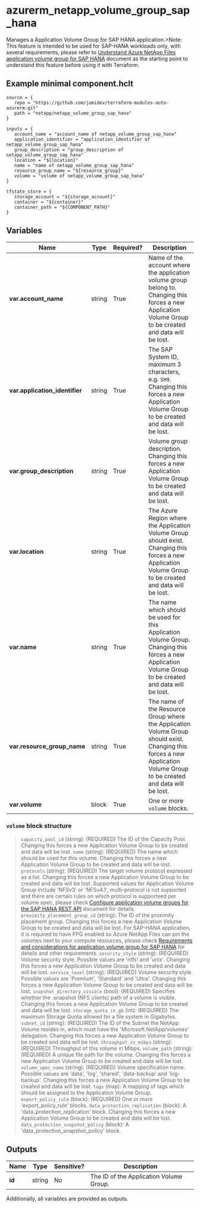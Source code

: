# azurerm_netapp_volume_group_sap_hana

Manages a Application Volume Group for SAP HANA application.>Note: This feature is intended to be used for SAP-HANA workloads only, with several requirements, please refer to [Understand Azure NetApp Files application volume group for SAP HANA](https://learn.microsoft.com/en-us/azure/azure-netapp-files/application-volume-group-introduction) document as the starting point to understand this feature before using it with Terraform.

## Example minimal component.hclt

```hcl
source = {
   repo = "https://github.com/jumidev/terraform-modules-auto-azurerm.git" 
   path = "netapp/netapp_volume_group_sap_hana" 
}

inputs = {
   account_name = "account_name of netapp_volume_group_sap_hana" 
   application_identifier = "application_identifier of netapp_volume_group_sap_hana" 
   group_description = "group_description of netapp_volume_group_sap_hana" 
   location = "${location}" 
   name = "name of netapp_volume_group_sap_hana" 
   resource_group_name = "${resource_group}" 
   volume = "volume of netapp_volume_group_sap_hana" 
}

tfstate_store = {
   storage_account = "${storage_account}" 
   container = "${container}" 
   container_path = "${COMPONENT_PATH}" 
}

```

## Variables

| Name | Type | Required? |  Description |
| ---- | ---- | --------- |  ----------- |
| **var.account_name** | string | True | Name of the account where the application volume group belong to. Changing this forces a new Application Volume Group to be created and data will be lost. | 
| **var.application_identifier** | string | True | The SAP System ID, maximum 3 characters, e.g. `SH9`. Changing this forces a new Application Volume Group to be created and data will be lost. | 
| **var.group_description** | string | True | Volume group description. Changing this forces a new Application Volume Group to be created and data will be lost. | 
| **var.location** | string | True | The Azure Region where the Application Volume Group should exist. Changing this forces a new Application Volume Group to be created and data will be lost. | 
| **var.name** | string | True | The name which should be used for this Application Volume Group. Changing this forces a new Application Volume Group to be created and data will be lost. | 
| **var.resource_group_name** | string | True | The name of the Resource Group where the Application Volume Group should exist. Changing this forces a new Application Volume Group to be created and data will be lost. | 
| **var.volume** | block | True | One or more `volume` blocks. | 

### `volume` block structure

>`capacity_pool_id` (string): (REQUIRED) The ID of the Capacity Pool. Changing this forces a new Application Volume Group to be created and data will be lost.
>`name` (string): (REQUIRED) The name which should be used for this volume. Changing this forces a new Application Volume Group to be created and data will be lost.
>`protocols` (string): (REQUIRED) The target volume protocol expressed as a list. Changing this forces a new Application Volume Group to be created and data will be lost. Supported values for Application Volume Group include 'NFSv3' or 'NFSv4.1', multi-protocol is not supported and there are certain rules on which protocol is supporteed per volume spec, please check [Configure application volume groups for the SAP HANA REST API](https://learn.microsoft.com/en-us/azure/azure-netapp-files/configure-application-volume-group-sap-hana-api) document for details.
>`proximity_placement_group_id` (string): The ID of the proximity placement group. Changing this forces a new Application Volume Group to be created and data will be lost. For SAP-HANA application, it is required to have PPG enabled so Azure NetApp Files can pin the volumes next to your compute resources, please check [Requirements and considerations for application volume group for SAP HANA](https://learn.microsoft.com/en-us/azure/azure-netapp-files/application-volume-group-considerations) for details and other requirements.
>`security_style` (string): (REQUIRED) Volume security style. Possible values are 'ntfs' and 'unix'. Changing this forces a new Application Volume Group to be created and data will be lost.
>`service_level` (string): (REQUIRED) Volume security style. Possible values are 'Premium', 'Standard' and 'Ultra'. Changing this forces a new Application Volume Group to be created and data will be lost.
>`snapshot_directory_visible` (bool): (REQUIRED) Specifies whether the .snapshot (NFS clients) path of a volume is visible. Changing this forces a new Application Volume Group to be created and data will be lost.
>`storage_quota_in_gb` (int): (REQUIRED) The maximum Storage Quota allowed for a file system in Gigabytes.
>`subnet_id` (string): (REQUIRED) The ID of the Subnet the NetApp Volume resides in, which must have the 'Microsoft.NetApp/volumes' delegation. Changing this forces a new Application Volume Group to be created and data will be lost.
>`throughput_in_mibps` (string): (REQUIRED) Throughput of this volume in Mibps.
>`volume_path` (string): (REQUIRED) A unique file path for the volume. Changing this forces a new Application Volume Group to be created and data will be lost.
>`volume_spec_name` (string): (REQUIRED) Volume specification name. Possible values are 'data', 'log', 'shared', 'data-backup' and 'log-backup'. Changing this forces a new Application Volume Group to be created and data will be lost.
>`tags` (map): A mapping of tags which should be assigned to the Application Volume Group.
>`export_policy_rule` (block): (REQUIRED) One or more 'export_policy_rule' blocks.
>`data_protection_replication` (block): A 'data_protection_replication' block. Changing this forces a new Application Volume Group to be created and data will be lost.
>`data_protection_snapshot_policy` (block): A 'data_protection_snapshot_policy' block.



## Outputs

| Name | Type | Sensitive? | Description |
| ---- | ---- | --------- | --------- |
| **id** | string | No  | The ID of the Application Volume Group. | 

Additionally, all variables are provided as outputs.

